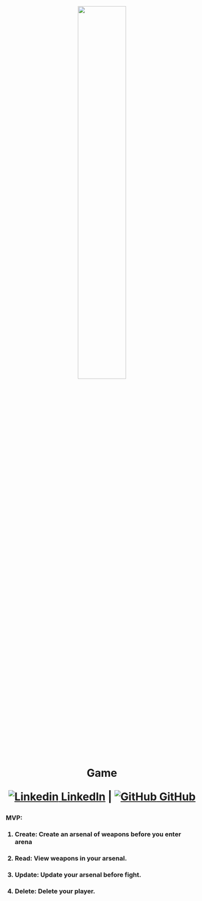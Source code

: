 <p align="center" width="350px">
    <img width="50%" src="https://i.ibb.co/zfBcpjN/Arsenal.png">
</p>
<h1 align="center"> Game 


[![Linkedin](https://i.stack.imgur.com/gVE0j.png) LinkedIn](https://www.linkedin.com/in/michelle-flores-872481232/) | [![GitHub](https://i.stack.imgur.com/tskMh.png) GitHub](https://github.com/Michelleflo55)
</h1>

### **MVP:**  
<ol>

###     <li>Create: Create an arsenal of weapons before you enter arena
###     <li>Read:   View weapons in your arsenal. 
###     <li> Update: Update your arsenal before fight. 
###     <li>Delete: Delete your player. 
</ol>
